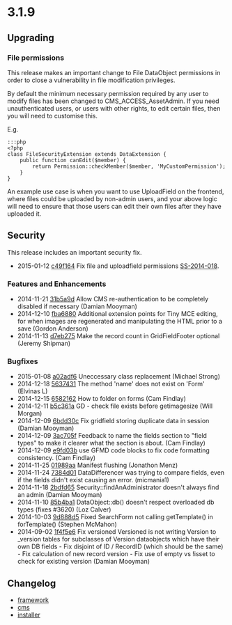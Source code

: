 # 3.1.9

## Upgrading

### File permissions

This release makes an important change to File DataObject permissions in order to close a vulnerability in
file modification privileges.

By default the minimum necessary permission required by any user to modify files has been changed
to CMS_ACCESS_AssetAdmin. If you need unauthenticated users, or users with other rights, to edit certain
files, then you will need to customise this.

E.g.

	:::php
	<?php
	class FileSecurityExtension extends DataExtension {
		public function canEdit($member) {
			return Permission::checkMember($member, 'MyCustomPermission');
		}
	}

An example use case is when you want to use UploadField on the frontend, where files could be uploaded
by non-admin users, and your above logic will need to ensure that those users can edit their own files
after they have uploaded it.

## Security

This release includes an important security fix.

 * 2015-01-12 [c49f164](https://github.com/silverstripe/silverstripe-framework/commit/c49f164) Fix file and uploadfield permissions [SS-2014-018](http://www.silverstripe.org/software/download/security-releases/ss-2014-018-open-file-permissions).

### Features and Enhancements

 * 2014-11-21 [31b5a9d](https://github.com/silverstripe/sapphire/commit/31b5a9d) Allow CMS re-authentication to be completely disabled if necessary (Damian Mooyman)
 * 2014-12-10 [fba6880](https://github.com/silverstripe/sapphire/commit/fba6880) Additional extension points for Tiny MCE editing, for when images are regenerated and manipulating the HTML prior to a save (Gordon Anderson)
 * 2014-11-13 [d7eb275](https://github.com/silverstripe/sapphire/commit/d7eb275) Make the record count in GridFieldFooter optional (Jeremy Shipman)

### Bugfixes

 * 2015-01-08 [a02adf6](https://github.com/silverstripe/sapphire/commit/a02adf6) Uneccessary class replacement (Michael Strong)
 * 2014-12-18 [5637431](https://github.com/silverstripe/sapphire/commit/5637431) The method 'name' does not exist on 'Form' (Elvinas L)
 * 2014-12-15 [6582162](https://github.com/silverstripe/sapphire/commit/6582162) How to folder on forms (Cam Findlay)
 * 2014-12-11 [b5c361a](https://github.com/silverstripe/sapphire/commit/b5c361a) GD - check file exists before getimagesize (Will Morgan)
 * 2014-12-09 [6bdd30c](https://github.com/silverstripe/sapphire/commit/6bdd30c) Fix gridfield storing duplicate data in session (Damian Mooyman)
 * 2014-12-09 [3ac705f](https://github.com/silverstripe/sapphire/commit/3ac705f) Feedback to name the fields section to "field types" to make it clearer what the section is about. (Cam Findlay)
 * 2014-12-09 [e9fd03b](https://github.com/silverstripe/sapphire/commit/e9fd03b) use GFMD code blocks to fix code formatting consistency. (Cam Findlay)
 * 2014-11-25 [01989aa](https://github.com/silverstripe/sapphire/commit/01989aa) Manifest flushing (Jonathon Menz)
 * 2014-11-24 [7384d01](https://github.com/silverstripe/sapphire/commit/7384d01) DataDifferencer was trying to compare fields, even if the fields didn't exist causing an error. (micmania1)
 * 2014-11-18 [2bdfd65](https://github.com/silverstripe/sapphire/commit/2bdfd65) Security::findAnAdministrator doesn't always find an admin (Damian Mooyman)
 * 2014-11-10 [85b4ba1](https://github.com/silverstripe/sapphire/commit/85b4ba1) DataObject::db() doesn't respect overloaded db types (fixes #3620) (Loz Calver)
 * 2014-10-03 [9d888d5](https://github.com/silverstripe/silverstripe-cms/commit/9d888d5) Fixed SearchForm not calling getTemplate() in forTemplate() (Stephen McMahon)
 * 2014-09-02 [1f4f5e6](https://github.com/silverstripe/sapphire/commit/1f4f5e6) Fix versioned Versioned is not writing Version to _version tables for subclasses of Version dataobjects which have their own DB fields - Fix disjoint of ID / RecordID (which should be the same) - Fix calculation of new record version - Fix use of empty vs !isset to check for existing version (Damian Mooyman)

## Changelog

 * [framework](https://github.com/silverstripe/silverstripe-framework/releases/tag/3.1.9)
 * [cms](https://github.com/silverstripe/silverstripe-cms/releases/tag/3.1.9)
 * [installer](https://github.com/silverstripe/silverstripe-installer/releases/tag/3.1.9)
